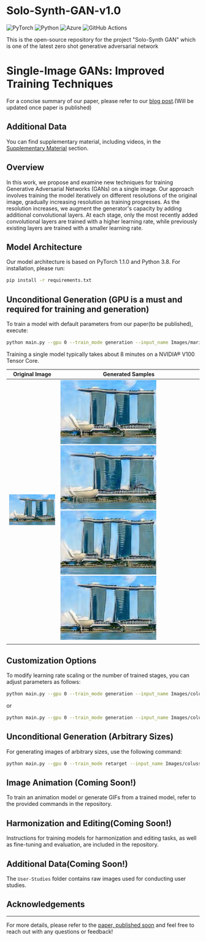 # Solo-Synth-GAN-v1.0
![PyTorch](https://img.shields.io/badge/PyTorch-%23EE4C2C.svg?style=for-the-badge&logo=PyTorch&logoColor=white) ![Python](https://img.shields.io/badge/python-3670A0?style=for-the-badge&logo=python&logoColor=ffdd54) ![Azure](https://img.shields.io/badge/azure-%230072C6.svg?style=for-the-badge&logo=microsoftazure&logoColor=white) ![GitHub Actions](https://img.shields.io/badge/github%20actions-%232671E5.svg?style=for-the-badge&logo=githubactions&logoColor=white)

This is the open-source repository for the project "Solo-Synth GAN" which is one of the latest zero shot generative adversarial network


# Single-Image GANs: Improved Training Techniques

For a concise summary of our paper, please refer to our [blog post](https://github.com/PrateekJannu/Solo-Synth-GAN-v1.0).(Will be updated once paper is published)

## Additional Data

You can find supplementary material, including videos, in the [Supplementary Material](https://github.com/PrateekJannu/Solo-Synth-GAN-v1.0) section.

## Overview

In this work, we propose and examine new techniques for training Generative Adversarial Networks (GANs) on a single image. Our approach involves training the model iteratively on different resolutions of the original image, gradually increasing resolution as training progresses. As the resolution increases, we augment the generator's capacity by adding additional convolutional layers. At each stage, only the most recently added convolutional layers are trained with a higher learning rate, while previously existing layers are trained with a smaller learning rate.

## Model Architecture

Our model architecture is based on PyTorch 1.1.0 and Python 3.8. For installation, please run:

```bash
pip install -r requirements.txt
```

## Unconditional Generation (GPU is a must and required for training and generation)

To train a model with default parameters from our paper(to be published), execute:

```bash
python main.py --gpu 0 --train_mode generation --input_name Images/marinabaysands.jpg
```

Training a single model typically takes about 8 minutes on a NVIDIA® V100 Tensor Core.

| Original Image | Generated Samples |
| --- | --- |
| ![Original](Images/marinabaysands.jpg) | ![Original](Examples/gen_sample_0.jpg) ![Original](Examples/gen_sample_10.jpg)  ![Original](Examples/gen_sample_18.jpg) ![Original](Examples/gen_sample_0.jpg)|
|  |  |

## Customization Options

To modify learning rate scaling or the number of trained stages, you can adjust parameters as follows:

```bash
python main.py --gpu 0 --train_mode generation --input_name Images/colusseum.png --lr_scale 0.5
```

or

```bash
python main.py --gpu 0 --train_mode generation --input_name Images/colusseum.png --train_stages 7
```


## Unconditional Generation (Arbitrary Sizes)

For generating images of arbitrary sizes, use the following command:

```bash
python main.py --gpu 0 --train_mode retarget --input_name Images/colusseum.png
```

## Image Animation (Coming Soon!)

To train an animation model or generate GIFs from a trained model, refer to the provided commands in the repository.

## Harmonization and Editing(Coming Soon!)

Instructions for training models for harmonization and editing tasks, as well as fine-tuning and evaluation, are included in the repository.

## Additional Data(Coming Soon!)

The `User-Studies` folder contains raw images used for conducting user studies.

## Acknowledgements
---
For more details, please refer to the [paper, published soon](https://github.com/PrateekJannu/Solo-Synth-GAN-v1.0) and feel free to reach out with any questions or feedback!
